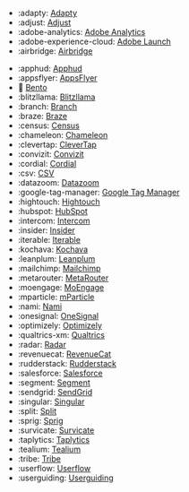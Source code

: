 <!-- To add an entry, first add an SVG logo in overrides/.icons, then add a new line item in the table. Wrap the icon filename in colons to reference it. -->

<div class="grid cards" markdown>

- :adapty: [Adapty](../data/sources/adapty.md)
- :adjust: [Adjust](../data/sources/adjust.md)
- :adobe-analytics: [Adobe Analytics](../data/sources/adobe-analytics.md)
- :adobe-experience-cloud: [Adobe Launch](../data/sources/adobe.md)
- :airbridge: [Airbridge](../data/sources/airbridge.md)
<!-- - :airship: [Airship](../data/sources/airship.md) -->
- :apphud: [Apphud](../data/sources/apphud.md)
- :appsflyer: [AppsFlyer](../data/sources/appsflyer.md)
- :bento: [Bento](../data/sources/bento.md)
- :blitzllama: [Blitzllama](../data/sources/blitzllama.md)
- :branch: [Branch](../data/sources/branch.md)
- :braze: [Braze](../data/sources/braze.md)
- :census: [Census](../data/sources/census.md)
- :chameleon: [Chameleon](../data/sources/chameleon.md)
- :clevertap: [CleverTap](../data/sources/clevertap.md)
- :convizit: [Convizit](../data/sources/convizit.md)
- :cordial: [Cordial](../data/sources/cordial.md)
- :csv: [CSV](../data/sources/lookup-table.md)
- :datazoom: [Datazoom](../data/sources/datazoom.md)
- :google-tag-manager: [Google Tag Manager](../sources/google-tag-manager/)
- :hightouch: [Hightouch](../data/sources/hightouch.md)
- :hubspot: [HubSpot](../data/sources/hubspot.md)
- :intercom: [Intercom](../data/sources/intercom.md)
- :insider: [Insider](../data/sources/insider.md)
- :iterable: [Iterable](../data/sources/iterable.md)
- :kochava: [Kochava](../data/sources/kochava.md)
- :leanplum: [Leanplum](../data/sources/leanplum.md)
- :mailchimp: [Mailchimp](../data/sources/mailchimp.md)
- :metarouter: [MetaRouter](../data/sources/metarouter.md)
- :moengage: [MoEngage](../data/sources/moengage.md)
- :mparticle: [mParticle](../data/sources/mparticle.md)
- :nami: [Nami](../data/sources/nami.md)
- :onesignal: [OneSignal](../data/sources/onesignal.md)
- :optimizely: [Optimizely](../data/sources/optimizely.md)
- :qualtrics-xm: [Qualtrics](../data/sources/qualtrics.md)
- :radar: [Radar](../data/sources/radar.md)
- :revenuecat: [RevenueCat](../data/sources/revenuecat.md)
- :rudderstack: [Rudderstack](../data/sources/rudderstack.md)
- :salesforce: [Salesforce](../data/sources/salesforce-group.md)
- :segment: [Segment](../data/sources/segment.md)
- :sendgrid: [SendGrid](../data/sources/sendgrid.md)
- :singular: [Singular](../data/sources/singular.md)
- :split: [Split](../data/sources/split.md)
- :sprig: [Sprig](../data/sources/sprig.md)
- :survicate: [Survicate](../data/sources/survicate.md)
- :taplytics: [Taplytics](../data/sources/taplytics.md)
- :tealium: [Tealium](../data/sources/tealium.md)
- :tribe: [Tribe](../data/sources/tribe.md)
- :userflow: [Userflow](../data/sources/userflow.md)
- :userguiding: [Userguiding](../data/sources/userguiding.md)

</div>
